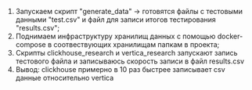 1. Запускаем скрипт "generate_data" -> готовятся файлы с тестовыми данными "test.csv" и файл для записи итогов тестирования "results.csv";
2. Поднимаем инфраструктуру хранилищ данных с помощью docker-compose в соотвествующих хранилищам папкам в проекта;
3. Скрипты clickhouse_research и vertica_research запускают запись тестового файла и записываюсь скорость записи в файл results.csv
4. Вывод: clickhouse примерно в 10 раз быстрее записывает csv данные относительно vertica
